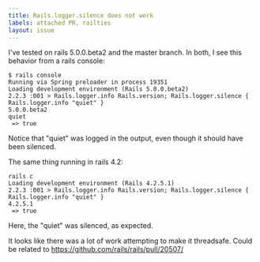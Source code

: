 ```yaml
---
title: Rails.logger.silence does not work
labels: attached PR, railties
layout: issue
---
```


I've tested on rails 5.0.0.beta2 and the master branch. In both, I see this behavior from a rails console:

```
$ rails console
Running via Spring preloader in process 19351
Loading development environment (Rails 5.0.0.beta2)
2.2.3 :001 > Rails.logger.info Rails.version; Rails.logger.silence { Rails.logger.info "quiet" }
5.0.0.beta2
quiet
 => true
```

Notice that "quiet" was logged in the output, even though it should have been silenced.

The same thing running in rails 4.2:

```
rails c
Loading development environment (Rails 4.2.5.1)
2.2.3 :001 > Rails.logger.info Rails.version; Rails.logger.silence { Rails.logger.info "quiet" }
4.2.5.1
 => true
```

Here, the "quiet" was silenced, as expected.

It looks like there was a lot of work attempting to make it threadsafe. Could be related to https://github.com/rails/rails/pull/20507/

